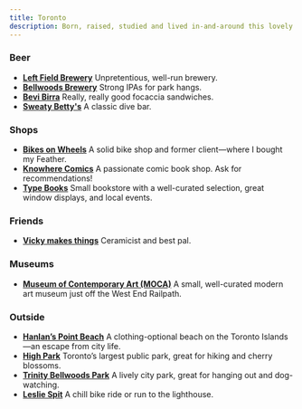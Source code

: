 ```yaml
---
title: Toronto
description: Born, raised, studied and lived in-and-around this lovely Canadian city for many years. Here are some things I like and suggest you try.
---
```


### Beer

- **[Left Field Brewery](https://leftfieldbrewery.ca/)** Unpretentious, well-run brewery.
- **[Bellwoods Brewery](https://bellwoodsbrewery.com/)** Strong IPAs for park hangs.
- **[Bevi Birra](https://bevi-birra.com/)** Really, really good focaccia sandwiches.
- **[Sweaty Betty's](https://sweatybettysbar.com/)** A classic dive bar.

### Shops

- **[Bikes on Wheels](https://www.bikesonwheels.com/)** A solid bike shop and former client—where I bought my Feather.
- **[Knowhere Comics](https://knowherecomics.com/)** A passionate comic book shop. Ask for recommendations!
- **[Type Books](https://typebooks.ca/)** Small bookstore with a well-curated selection, great window displays, and local events.

### Friends

- **[Vicky makes things](https://vickymakesthings.com/)** Ceramicist and best pal.

### Museums

- **[Museum of Contemporary Art (MOCA)](https://moca.ca/)** A small, well-curated modern art museum just off the West End Railpath.

### Outside

- **[Hanlan’s Point Beach](https://en.wikipedia.org/wiki/Hanlan%27s_Point_Beach)** A clothing-optional beach on the Toronto Islands—an escape from city life.
- **[High Park](https://www.highparktoronto.com/)** Toronto’s largest public park, great for hiking and cherry blossoms.
- **[Trinity Bellwoods Park](https://en.wikipedia.org/wiki/Trinity_Bellwoods_Park)** A lively city park, great for hanging out and dog-watching.
- **[Leslie Spit](https://en.wikipedia.org/wiki/Tommy_Thompson_Park)** A chill bike ride or run to the lighthouse.

